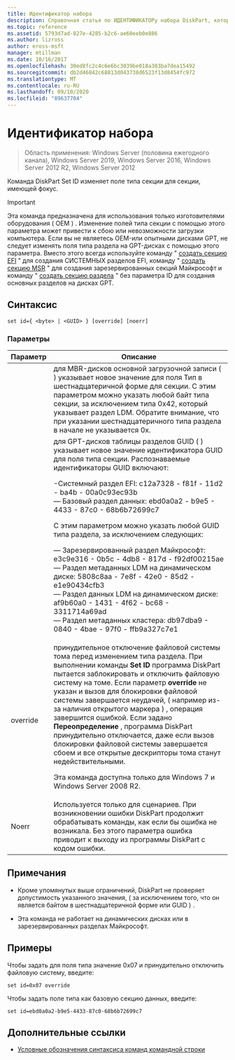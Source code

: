 ```yaml
---
title: Идентификатор набора
description: Справочная статья по ИДЕНТИФИКАТОРу набора DiskPart, который изменяет поле типа раздела для секции, имеющей фокус.
ms.topic: reference
ms.assetid: 5793d7ad-827e-4285-b2c6-ae60eeb0e886
ms.author: lizross
author: eross-msft
manager: mtillman
ms.date: 10/16/2017
ms.openlocfilehash: 30ed8fc2c4c6e6bc3039be018a303ba7dea15492
ms.sourcegitcommit: db2d46842c68813d043738d6523f13d8454fc972
ms.translationtype: MT
ms.contentlocale: ru-RU
ms.lasthandoff: 09/10/2020
ms.locfileid: "89637704"
---
```

# <a name="set-id"></a>Идентификатор набора

> Область применения: Windows Server (половина ежегодного канала), Windows Server 2019, Windows Server 2016, Windows Server 2012 R2, Windows Server 2012

Команда DiskPart Set ID изменяет поле типа секции для секции, имеющей фокус.

> [!IMPORTANT]
> Эта команда предназначена для использования только изготовителями оборудования \( OEM \) . Изменение полей типа секции с помощью этого параметра может привести к сбою или невозможности загрузки компьютера. Если вы не являетесь OEM-или опытными дисками GPT, не следует изменять поля типа раздела на GPT-дисках с помощью этого параметра. Вместо этого всегда используйте команду " [создать секцию EFI](create-partition-efi.md) " для создания СИСТЕМНЫХ разделов EFI, команду " [создать секцию MSR](create-partition-msr.md) " для создания зарезервированных секций Майкрософт и команду " [создать секцию раздела](create-partition-primary.md) " без параметра ID для создания основных разделов на дисках GPT.



## <a name="syntax"></a>Синтаксис

```
set id={ <byte> | <GUID> } [override] [noerr]
```

### <a name="parameters"></a>Параметры

| Параметр |                                                                                                                                                                                                                                                                                                                                                                   Описание                                                                                                                                                                                                                                                                                                                                                                   |
|-----------|-------------------------------------------------------------------------------------------------------------------------------------------------------------------------------------------------------------------------------------------------------------------------------------------------------------------------------------------------------------------------------------------------------------------------------------------------------------------------------------------------------------------------------------------------------------------------------------------------------------------------------------------------------------------------------------------------------------------------------------------------|
|  <byte>   |                                                                                                                                                                                                       для MBR-дисков основной загрузочной записи \( \) указывает новое значение для поля Тип в шестнадцатеричной форме для секции. С этим параметром можно указать любой байт типа секции, за исключением типа 0x42, который указывает раздел LDM. Обратите внимание, что при указании шестнадцатеричного типа раздела в начале не указывается 0x.                                                                                                                                                                                                       |
|  <GUID>   | для GPT-дисков таблицы разделов GUID \( \) указывает новое значение идентификатора GUID для поля типа секции. Распознаваемые идентификаторы GUID включают:<p>-Системный раздел EFI: c12a7328 \- f81f \- 11d2 \- ba4b \- 00a0c93ec93b<br />— Базовый раздел данных: ebd0a0a2 \- b9e5 \- 4433 \- 87c0 \- 68b6b72699c7<p>С этим параметром можно указать любой GUID типа раздела, за исключением следующих:<p>— Зарезервированный раздел Майкрософт: e3c9e316 \- 0b5c \- 4db8 \- 817d \- f92df00215ae<br />— Раздел метаданных LDM на динамическом диске: 5808c8aa \- 7e8f \- 42e0 \- 85d2 \- e1e90434cfb3<br />— Раздел данных LDM на динамическом диске: af9b60a0 \- 1431 \- 4f62 \- bc68 \- 3311714a69ad<br />— Раздел метаданных кластера: db97dba9 \- 0840 \- 4bae \- 97f0 \- ffb9a327c7e1 |
| override  |                                                                принудительное отключение файловой системы тома перед изменением типа раздела. При выполнении команды **Set ID** программа DiskPart пытается заблокировать и отключить файловую систему на томе. Если параметр **override** не указан и вызов для блокировки файловой системы завершается неудачей, \( например из-за наличия открытого маркера \) , операция завершится ошибкой. Если задано **Переопределение** , программа DiskPart принудительно отключается, даже если вызов блокировки файловой системы завершается сбоем и все открытые дескрипторы тома станут недействительными.<p>Эта команда доступна только для Windows 7 и Windows Server 2008 R2.                                                                 |
|   Noerr   |                                                                                                                                                                                                                                                                    Используется только для сценариев. При возникновении ошибки DiskPart продолжит обрабатывать команды, как если бы ошибка не возникала. Без этого параметра ошибка приводит к выходу из программы DiskPart с кодом ошибки.                                                                                                                                                                                                                                                                    |

## <a name="remarks"></a>Примечания

-   Кроме упомянутых выше ограничений, DiskPart не проверяет допустимость указанного значения, \( за исключением того, что он является байтом в шестнадцатеричной форме или GUID \) .

-   Эта команда не работает на динамических дисках или в зарезервированных разделах Майкрософт.

## <a name="examples"></a>Примеры
Чтобы задать для поля типа значение 0x07 и принудительно отключить файловую систему, введите:

```
set id=0x07 override
```

Чтобы задать поле типа как базовую секцию данных, введите:

```
set id=ebd0a0a2-b9e5-4433-87c0-68b6b72699c7
```

## <a name="additional-references"></a>Дополнительные ссылки
- [Условные обозначения синтаксиса команд командной строки](command-line-syntax-key.md)




